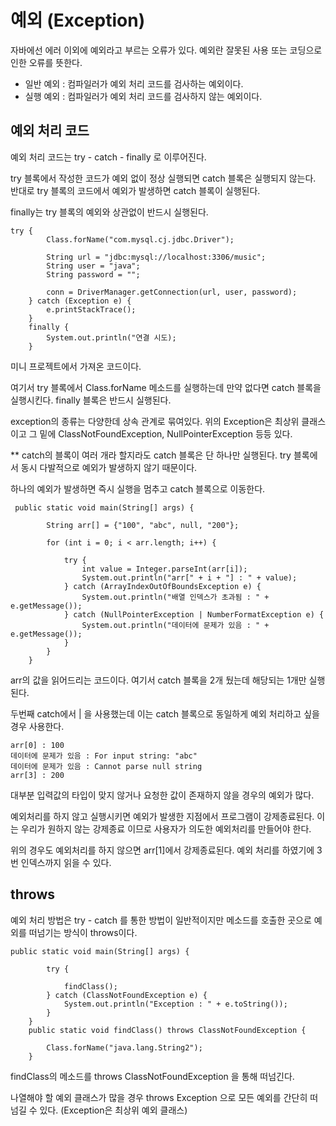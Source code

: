 # 예외 (Exception)

자바에선 에러 이외에 예외라고 부르는 오류가 있다. 예외란 잘못된 사용 또는 코딩으로 인한 오류를 뜻한다.

* 일반 예외 : 컴파일러가 예외 처리 코드를 검사하는 예외이다.
* 실행 예외 : 컴파일러가 예외 처리 코드를 검사하지 않는 예외이다.

## 예외 처리 코드

예외 처리 코드는 try - catch - finally 로 이루어진다.

try 블록에서 작성한 코드가 예외 없이 정상 실행되면 catch 블록은 실행되지 않는다. 반대로 try 블록의 코드에서 예외가 발생하면
catch 블록이 실행된다.

finally는 try 블록의 예외와 상관없이 반드시 실행된다.

```
try {
        Class.forName("com.mysql.cj.jdbc.Driver");

        String url = "jdbc:mysql://localhost:3306/music";
        String user = "java";
        String password = "";

        conn = DriverManager.getConnection(url, user, password);
    } catch (Exception e) {
        e.printStackTrace();
    }
    finally {
        System.out.println("연결 시도);
    }
```
미니 프로젝트에서 가져온 코드이다. 

여기서 try 블록에서 Class.forName 메소드를 실행하는데 만약 없다면 catch 블록을 실행시킨다.
finally 블록은 반드시 실행된다.

exception의 종류는 다양한데 상속 관계로 묶여있다. 위의 Exception은 최상위 클래스이고 그 밑에 ClassNotFoundException, NullPointerException 등등 있다.

** catch의 블록이 여러 개라 할지라도 catch 블록은 단 하나만 실행된다. try 블록에서 동시 다발적으로 예외가 발생하지 않기 때문이다.

하나의 예외가 발생하면 즉시 실행을 멈추고 catch 블록으로 이동한다.

```
 public static void main(String[] args) {

        String arr[] = {"100", "abc", null, "200"};

        for (int i = 0; i < arr.length; i++) {

            try {
                int value = Integer.parseInt(arr[i]);
                System.out.println("arr[" + i + "] : " + value);
            } catch (ArrayIndexOutOfBoundsException e) {
                System.out.println("배열 인덱스가 초과됨 : " + e.getMessage());
            } catch (NullPointerException | NumberFormatException e) {
                System.out.println("데이터에 문제가 있음 : " + e.getMessage());
            }
        }
    }
```
arr의 값을 읽어드리는 코드이다. 여기서 catch 블록을 2개 뒀는데 해당되는 1개만 실행된다.

두번째 catch에서 | 을 사용했는데 이는 catch 블록으로 동일하게 예외 처리하고 싶을 경우 사용한다.

```
arr[0] : 100
데이터에 문제가 있음 : For input string: "abc"
데이터에 문제가 있음 : Cannot parse null string
arr[3] : 200
```
대부분 입력값의 타입이 맞지 않거나 요청한 값이 존재하지 않을 경우의 예외가 많다.

예외처리를 하지 않고 실행시키면 예외가 발생한 지점에서 프로그램이 강제종료된다. 이는 우리가 원하지 않는 강제종료 이므로
사용자가 의도한 예외처리를 만들어야 한다.

위의 경우도 예외처리를 하지 않으면 arr[1]에서 강제종료된다. 예외 처리를 하였기에 3번 인덱스까지 읽을 수 있다.

## throws

예외 처리 방법은 try - catch 를 통한 방법이 일반적이지만 메소드를 호출한 곳으로 예외를 떠넘기는 방식이 throws이다. 

```
public static void main(String[] args) {

        try {

            findClass();
        } catch (ClassNotFoundException e) {
            System.out.println("Exception : " + e.toString());
        }
    }
    public static void findClass() throws ClassNotFoundException {

        Class.forName("java.lang.String2");
    }
```
findClass의 메소드를 throws ClassNotFoundException 을 통해 떠넘긴다.

나열해야 할 예외 클래스가 많을 경우 throws Exception 으로 모든 예외를 간단히 떠넘길 수 있다. (Exception은 최상위 예외 클래스)

